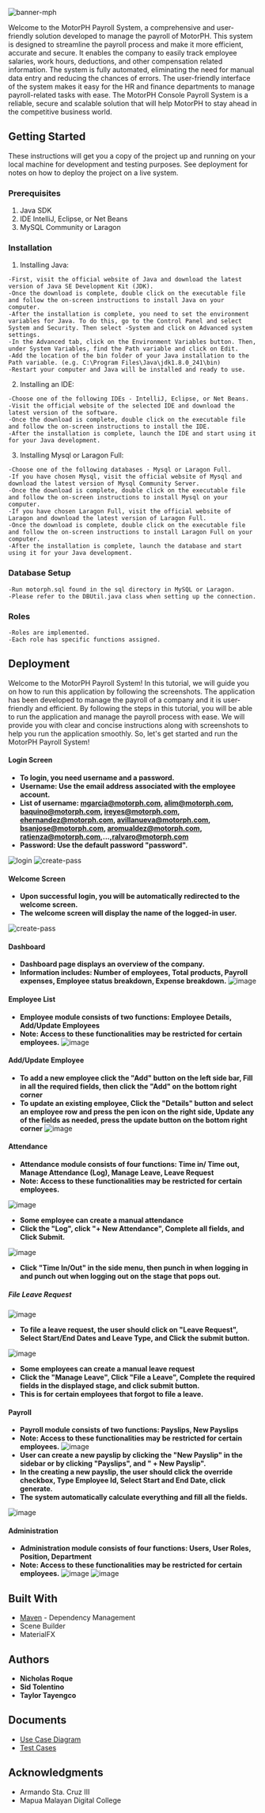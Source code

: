 ![banner-mph](https://github.com/granulatedsugar/MotorPH-Enterprise-System/assets/48410720/d354cf27-3b05-48ae-afaa-8b2fcd575c82)

Welcome to the MotorPH Payroll System, a comprehensive and user-friendly solution developed to manage the payroll of MotorPH. This system is designed to streamline the payroll process and make it more efficient, accurate and secure. It enables the company to easily track employee salaries, work hours, deductions, and other compensation related information. The system is fully automated, eliminating the need for manual data entry and reducing the chances of errors. The user-friendly interface of the system makes it easy for the HR and finance departments to manage payroll-related tasks with ease. The MotorPH Console Payroll System is a reliable, secure and scalable solution that will help MotorPH to stay ahead in the competitive business world.

## Getting Started
These instructions will get you a copy of the project up and running on your local machine for development and testing purposes. See deployment for notes on how to deploy the project on a live system.

### Prerequisites
1. Java SDK
2. IDE IntelliJ, Eclipse, or Net Beans
3. MySQL Community or Laragon

### Installation
1. Installing Java:
```
-First, visit the official website of Java and download the latest version of Java SE Development Kit (JDK).
-Once the download is complete, double click on the executable file and follow the on-screen instructions to install Java on your computer.
-After the installation is complete, you need to set the environment variables for Java. To do this, go to the Control Panel and select System and Security. Then select -System and click on Advanced system settings.
-In the Advanced tab, click on the Environment Variables button. Then, under System Variables, find the Path variable and click on Edit.
-Add the location of the bin folder of your Java installation to the Path variable. (e.g. C:\Program Files\Java\jdk1.8.0_241\bin)
-Restart your computer and Java will be installed and ready to use.
```
2. Installing an IDE:
```
-Choose one of the following IDEs - IntelliJ, Eclipse, or Net Beans.
-Visit the official website of the selected IDE and download the latest version of the software.
-Once the download is complete, double click on the executable file and follow the on-screen instructions to install the IDE.
-After the installation is complete, launch the IDE and start using it for your Java development.
```
3. Installing Mysql or Laragon Full:
```
-Choose one of the following databases - Mysql or Laragon Full.
-If you have chosen Mysql, visit the official website of Mysql and download the latest version of Mysql Community Server.
-Once the download is complete, double click on the executable file and follow the on-screen instructions to install Mysql on your computer.
-If you have chosen Laragon Full, visit the official website of Laragon and download the latest version of Laragon Full.
-Once the download is complete, double click on the executable file and follow the on-screen instructions to install Laragon Full on your computer.
-After the installation is complete, launch the database and start using it for your Java development.
```
### Database Setup
```
-Run motorph.sql found in the sql directory in MySQL or Laragon.
-Please refer to the DBUtil.java class when setting up the connection.
```
### Roles
```
-Roles are implemented.
-Each role has specific functions assigned.
```

## Deployment
Welcome to the MotorPH Payroll System! In this tutorial, we will guide you on how to run this application by following the screenshots. The application has been developed to manage the payroll of a company and it is user-friendly and efficient. By following the steps in this tutorial, you will be able to run the application and manage the payroll process with ease. We will provide you with clear and concise instructions along with screenshots to help you run the application smoothly. So, let's get started and run the MotorPH Payroll System!

#### Login Screen
* **To login, you need username and a password.**
* **Username: Use the email address associated with the employee account.**
* **List of username: mgarcia@motorph.com, alim@motorph.com, baquino@motorph.com, ireyes@motorph.com, ehernandez@motorph.com, avillanueva@motorph.com, bsanjose@motorph.com, aromualdez@motorph.com, ratienza@motorph.com,...,ralvaro@motorph.com**
* **Password: Use the default password "password".**

<img src="https://github.com/granulatedsugar/MotorPH-Enterprise-System/assets/48410720/a89757b2-1326-406d-9ccf-2547cdca1e42" alt="login">
<img src="https://github.com/granulatedsugar/MotorPH-Enterprise-System/assets/48410720/6e97f50e-6463-4736-a6ba-f118342484be" alt="create-pass">

#### Welcome Screen
* **Upon successful login, you will be automatically redirected to the welcome screen.**
* **The welcome screen will display the name of the logged-in user.**
<img src="https://github.com/granulatedsugar/MotorPH-Enterprise-System/assets/48410720/b6ed58af-337f-4e04-a88e-b236cb740ca1" alt="create-pass">

#### Dashboard
* **Dashboard page displays an overview of the company.**
* **Information includes: Number of employees, Total products, Payroll expenses, Employee status breakdown, Expense breakdown.**
![image](https://github.com/granulatedsugar/MotorPH-Enterprise-System/assets/48410720/9a0fd119-88d5-41c8-995e-8cdd42750e54)

#### Employee List
* **Employee module consists of two functions: Employee Details, Add/Update Employees**
* **Note: Access to these functionalities may be restricted for certain employees.**
![image](https://github.com/granulatedsugar/MotorPH-Enterprise-System/assets/48410720/88b46fd9-9063-4aa7-93d6-6a9c3d1c9492)

#### Add/Update Employee
* **To add a new employee click the "Add" button on the left side bar, Fill in all the required fields, then click the "Add" on the bottom right corner**
* **To update an existing employee, Click the "Details" button and select an employee row and press the pen icon on the right side, Update any of the fields as needed, press the update button on the bottom right corner**
![image](https://github.com/granulatedsugar/MotorPH-Enterprise-System/assets/48410720/976a43b4-28f9-42ec-8b0b-648e86335cdd)

#### Attendance
* **Attendance module consists of four functions: Time in/ Time out, Manage Attendance (Log), Manage Leave, Leave Request**
* **Note: Access to these functionalities may be restricted for certain employees.**

![image](https://github.com/granulatedsugar/MotorPH-Enterprise-System/assets/48410720/8ef59a42-f8d7-44ce-98df-6d8f9367cd40)
* **Some employee can create a manual attendance**
* **Click the "Log", click "+ New Attendance", Complete all fields, and Click Submit.**

![image](https://github.com/granulatedsugar/MotorPH-Enterprise-System/assets/48410720/2f4a5fc7-2868-4eec-8b42-352452f35f45)
* **Click "Time In/Out" in the side menu, then punch in when logging in and punch out when logging out on the stage that pops out.**

##### File Leave Request
![image](https://github.com/granulatedsugar/MotorPH-Enterprise-System/assets/48410720/0d7d00a9-41b3-4b5a-8d01-4ad360c9d223)
* **To file a leave request, the user should click on "Leave Request", Select Start/End Dates and Leave Type, and Click the submit button.**

![image](https://github.com/granulatedsugar/MotorPH-Enterprise-System/assets/48410720/ccf9249d-40a5-4251-a72a-af2d5d7e338f)
* **Some employees can create a manual leave request**
* **Click the "Manage Leave", Click "File a Leave", Complete the required fields in the displayed stage, and click submit button.**
* **This is for certain employees that forgot to file a leave.**

#### Payroll
* **Payroll module consists of two functions: Payslips, New Payslips**
* **Note: Access to these functionalities may be restricted for certain employees.**
![image](https://github.com/granulatedsugar/MotorPH-Enterprise-System/assets/48410720/085122e5-e1a4-4760-a3a5-e46a8342d1ec)
* **User can create a new payslip by clicking the "New Payslip" in the sidebar or by clicking "Payslips", and " + New Payslip".**
* **In the creating a new payslip, the user should click the override checkbox, Type Employee Id, Select Start and End Date, click generate.**
* **The system automatically calculate everything and fill all the fields.**

![image](https://github.com/granulatedsugar/MotorPH-Enterprise-System/assets/48410720/14d94ce6-b396-428e-8f2f-51a9d6e76546)

#### Administration
* **Administration module consists of four functions: Users, User Roles, Position, Department**
* **Note: Access to these functionalities may be restricted for certain employees.**
![image](https://github.com/granulatedsugar/MotorPH-Enterprise-System/assets/48410720/dcdd44b8-92d3-4f33-99e6-31b40f0023e3)
![image](https://github.com/granulatedsugar/MotorPH-Enterprise-System/assets/48410720/21081f1f-a5d8-4d0c-bb2e-ea729d9fd135)



## Built With
* [Maven](https://maven.apache.org/) - Dependency Management
* Scene Builder
* MaterialFX

## Authors
* **Nicholas Roque**
* **Sid Tolentino**
* **Taylor Tayengco**

## Documents
* [Use Case Diagram](https://lucid.app/lucidchart/e3aa0238-decc-4b32-8b14-58f21b83ad63/edit?viewport_loc=-750%2C-150%2C4039%2C1896%2C.Q4MUjXso07N&invitationId=inv_081452c2-a4ca-4e7c-a076-6a5be3b217f8)
* [Test Cases](https://docs.google.com/spreadsheets/d/1fQqnoPAjFw55cTYgn-U8fvzfwBrAuhWm6lzDbZaJLEM/edit?usp=sharing)

## Acknowledgments
* Armando Sta. Cruz III
* Mapua Malayan Digital College

